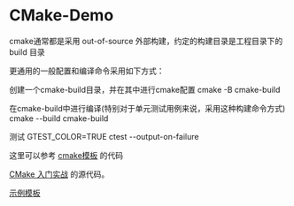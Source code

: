 CMake-Demo
=====

cmake通常都是采用 out-of-source 外部构建，约定的构建目录是工程目录下的 build 目录

更通用的一般配置和编译命令采用如下方式：

创建一个cmake-build目录，并在其中进行cmake配置
cmake -B cmake-build

在cmake-build中进行编译(特别对于单元测试用例来说，采用这种构建命令方式)
cmake --build cmake-build

测试
GTEST_COLOR=TRUE ctest --output-on-failure

这里可以参考 [cmake模板](https://gitee.com/wangzy0327/cmake-template/blob/master/build.sh) 的代码


[CMake 入门实战](https://hahack.com/codes/cmake) 的源代码。

[示例模板](Demo-template/CMakeLists.txt)

